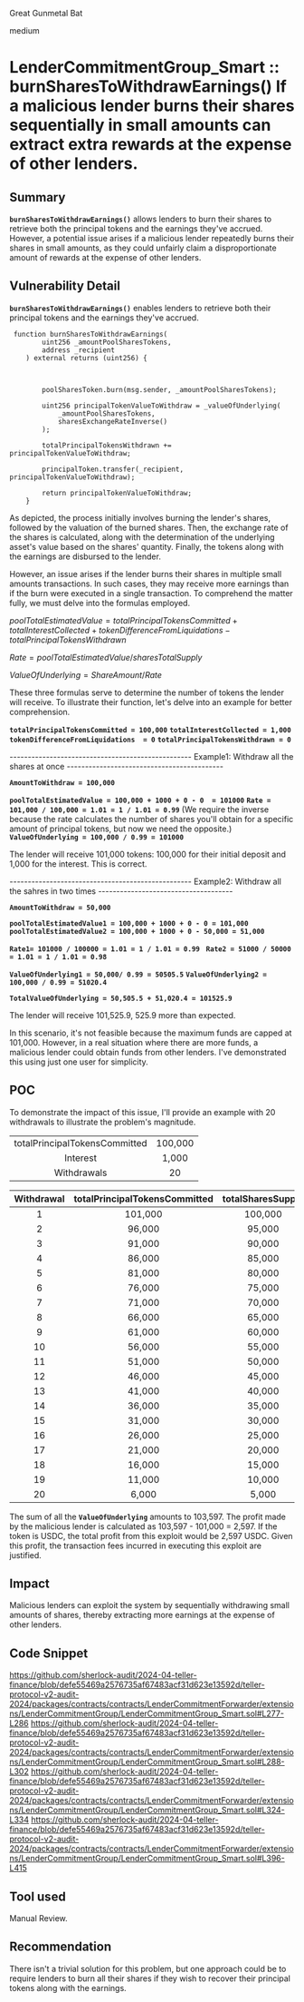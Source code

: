 Great Gunmetal Bat

medium

# LenderCommitmentGroup_Smart :: burnSharesToWithdrawEarnings() If a malicious lender burns their shares sequentially in small amounts can extract extra rewards at the expense of other lenders.

## Summary
**`burnSharesToWithdrawEarnings()`** allows lenders to burn their shares to retrieve both the principal tokens and the earnings they've accrued. However, a potential issue arises if a malicious lender repeatedly burns their shares in small amounts, as they could unfairly claim a disproportionate amount of rewards at the expense of other lenders.
## Vulnerability Detail
**`burnSharesToWithdrawEarnings()`** enables lenders to retrieve both their principal tokens and the earnings they've accrued.
```Solidity
 function burnSharesToWithdrawEarnings(
        uint256 _amountPoolSharesTokens,
        address _recipient
    ) external returns (uint256) {
       

        
        poolSharesToken.burn(msg.sender, _amountPoolSharesTokens);

        uint256 principalTokenValueToWithdraw = _valueOfUnderlying(
            _amountPoolSharesTokens,
            sharesExchangeRateInverse()
        );

        totalPrincipalTokensWithdrawn += principalTokenValueToWithdraw;

        principalToken.transfer(_recipient, principalTokenValueToWithdraw);

        return principalTokenValueToWithdraw;
    }
```
As depicted, the process initially involves burning the lender's shares, followed by the valuation of the burned shares. Then, the exchange rate of the shares is calculated, along with the determination of the underlying asset's value based on the shares' quantity. Finally, the tokens along with the earnings are disbursed to the lender.

However, an issue arises if the lender burns their shares in multiple small amounts transactions. In such cases, they may receive more earnings than if the burn were executed in a single transaction. To comprehend the matter fully, we must delve into the formulas employed.

$poolTotalEstimatedValue = totalPrincipalTokensCommitted + totalInterestCollected + tokenDifferenceFromLiquidations - totalPrincipalTokensWithdrawn$

$Rate = poolTotalEstimatedValue / sharesTotalSupply$

$ValueOfUnderlying = ShareAmount / Rate$

These three formulas serve to determine the number of tokens the lender will receive. To illustrate their function, let's delve into an example for better comprehension.

**`totalPrincipalTokensCommitted = 100,000`**
**`totalInterestCollected = 1,000`**
**`tokenDifferenceFromLiquidations  = 0`**
**`totalPrincipalTokensWithdrawn = 0`**

-------------------------------------------------- Example1: Withdraw all the shares at once -------------------------------------------

**`AmountToWithdraw = 100,000`**

**`poolTotalEstimatedValue = 100,000 + 1000 + 0 - 0  = 101000`**
**`Rate = 101,000 / 100,000 = 1.01 = 1 / 1.01 = 0.99`**
(We require the inverse because the rate calculates the number of shares you'll obtain for a specific amount of principal tokens, but now we need the opposite.)
**`ValueOfUnderlying = 100,000 / 0.99 = 101000`**

The lender will receive 101,000 tokens: 100,000 for their initial deposit and 1,000 for the interest. This is correct.

-------------------------------------------------- Example2: Withdraw all the sahres in two times -------------------------------------

**`AmountToWithdraw = 50,000`**

**`poolTotalEstimatedValue1 = 100,000 + 1000 + 0 - 0 = 101,000`**
**`poolTotalEstimatedValue2 = 100,000 + 1000 + 0 - 50,000 = 51,000`**

**`Rate1= 101000 / 100000 = 1.01 = 1 / 1.01 = 0.99 `**
**`Rate2 = 51000 / 50000 = 1.01 = 1 / 1.01 = 0.98`**

**`ValueOfUnderlying1 = 50,000/ 0.99 = 50505.5`**
**`ValueOfUnderlying2 = 100,000 / 0.99 = 51020.4`**

**`TotalValueOfUnderlying = 50,505.5 + 51,020.4 = 101525.9`**

The lender will receive 101,525.9, 525.9 more than expected.

In this scenario, it's not feasible because the maximum funds are capped at 101,000. However, in a real situation where there are more funds, a malicious lender could obtain funds from other lenders. I've demonstrated this using just one user for simplicity.
## POC
To demonstrate the impact of this issue, I'll provide an example with 20 withdrawals to illustrate the problem's magnitude.

  |     |  |
  | :--------: | :-------: |
  | totalPrincipalTokensCommitted | 100,000    |   
  | Interest| 1,000     |
  | Withdrawals    | 20    |

|   Withdrawal | totalPrincipalTokensCommitted |   totalSharesSupply |Rates|  ValueOfUnderlying |
  | :--------: | :-------: |  :-------: |   :-------: |   :-------: |                
  |1 |101,000 |100,000 |0.9900 | 5,050|
  | 2| 96,000 |95,000| 0.9896|5,052|
  |3 | 91,000|90,000|0.9890 |5,055|
| 4| 86,000|85,000|0.9883 |5,058|
  |5 | 81,000   |80,000|0.9876 |5,062|
  | 6|76,000 |75,000|0.9868 |5,066|
 | 7|71,000  |70,000| 0.9859|5,071|
  |8 |66,000 |65,000|0.9848 |5,076|
  | 9|61,000 |60,000| 0.9836|5,083|
|10 |56,000 |55,000| .98210|5,090|
  | 11|  51,000    |50,000| 0.9803|5,100|
  |12 |46,000 |45,000 |0.9782|5,111|
|13 |  41,000    |40,000|0.9756 |5,125|
  |14 |36,000|35,000|0.9722 |5,125|
 | 15| 31,000|30,000 | 0.9677|5,142|
  |16 | 26,000|25,000|0.9615 |5,166|
  | 17| 21,000|20,000|0.9524 |5,200|
|18 |16,000 |15,000|0.9375 |5,250|
  | 19|   11,000   |10,000|0.9090 |5,500|
  |20 | 6,000|5,000| 0.8333|6,000|

The sum of all the **`ValueOfUnderlying`** amounts to 103,597. The profit made by the malicious lender is calculated as 103,597 - 101,000 = 2,597. If the token is USDC, the total profit from this exploit would be 2,597 USDC. Given this profit, the transaction fees incurred in executing this exploit are justified.
## Impact
Malicious lenders can exploit the system by sequentially withdrawing small amounts of shares, thereby extracting more earnings at the expense of other lenders.
## Code Snippet
https://github.com/sherlock-audit/2024-04-teller-finance/blob/defe55469a2576735af67483acf31d623e13592d/teller-protocol-v2-audit-2024/packages/contracts/contracts/LenderCommitmentForwarder/extensions/LenderCommitmentGroup/LenderCommitmentGroup_Smart.sol#L277-L286
https://github.com/sherlock-audit/2024-04-teller-finance/blob/defe55469a2576735af67483acf31d623e13592d/teller-protocol-v2-audit-2024/packages/contracts/contracts/LenderCommitmentForwarder/extensions/LenderCommitmentGroup/LenderCommitmentGroup_Smart.sol#L288-L302
https://github.com/sherlock-audit/2024-04-teller-finance/blob/defe55469a2576735af67483acf31d623e13592d/teller-protocol-v2-audit-2024/packages/contracts/contracts/LenderCommitmentForwarder/extensions/LenderCommitmentGroup/LenderCommitmentGroup_Smart.sol#L324-L334
https://github.com/sherlock-audit/2024-04-teller-finance/blob/defe55469a2576735af67483acf31d623e13592d/teller-protocol-v2-audit-2024/packages/contracts/contracts/LenderCommitmentForwarder/extensions/LenderCommitmentGroup/LenderCommitmentGroup_Smart.sol#L396-L415
## Tool used
Manual Review.
## Recommendation
There isn't a trivial solution for this problem, but one approach could be to require lenders to burn all their shares if they wish to recover their principal tokens along with the earnings.